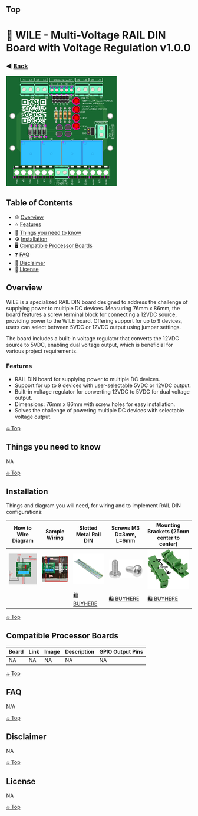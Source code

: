 ## Top
# 🎉 WILE - Multi-Voltage RAIL DIN Board with Voltage Regulation v1.0.0
### ◀️ [Back](/)
<img src="images/3dv1.png" alt="PCB Back" width="300">

<!--📷-->

## Table of Contents

- 🌐 [Overview](#overview)
- ⭐ [Features](#features)
- 🤔 [Things you need to know](#things-you-need-to-know)
- ⚙️ [Installation](#installation)
- 🖥️ [Compatible Processor Boards](#compatible-processor-boards)
- ❓ [FAQ](#faq)
- 📜 [Disclaimer](#disclaimer)
- 📝 [License](#license)

## Overview

WILE is a specialized RAIL DIN board designed to address the challenge of supplying power to multiple DC devices. Measuring 76mm x 86mm, the board features a screw terminal block for connecting a 12VDC source, providing power to the WILE board. Offering support for up to 9 devices, users can select between 5VDC or 12VDC output using jumper settings.

The board includes a built-in voltage regulator that converts the 12VDC source to 5VDC, enabling dual voltage output, which is beneficial for various project requirements.

### Features
- RAIL DIN board for supplying power to multiple DC devices.
- Support for up to 9 devices with user-selectable 5VDC or 12VDC output.
- Built-in voltage regulator for converting 12VDC to 5VDC for dual voltage output.
- Dimensions: 76mm x 86mm with screw holes for easy installation.
- Solves the challenge of powering multiple DC devices with selectable voltage output.


[🔝 Top](#top)

## Things you need to know

NA

[🔝 Top](#top)

## Installation

Things and diagram you will need, for wiring and to implement RAIL DIN configurations:

| How to Wire Diagram | Sample Wiring | Slotted Metal Rail DIN  | Screws M3 D=3mm, L=6mm   | Mounting Brackets (25mm center to center) |
|--------------------|--------------------------------------------|-------------------------------------------------------------------------------------------------------|--------------------------------------------------------------------------------------------------------------------------------------------------|---------------|
| <img src="images/ex1.png" alt="PCB Back" width="150"> | <img src="images/wiring2.png" alt="PCB Back" width="150"> | <img src="images/slotted-metal-rail-din1.jpg" alt="PCB Back" width="150"> | <img src="images/m3-screws1.jpg" alt="PCB Back" width="150"> | <img src="images/rail-din-mounting-bracket1.png" alt="PCB Back" width="150"> |
|||[🛍️ BUYHERE](#)|[🛍️ BUYHERE](#)|[🛍️ BUYHERE](#)|

  
[🔝 Top](#top)

## Compatible Processor Boards

| Board              | Link                                       | Image                                                                                                 | Description                                                                                                                                      | GPIO Output Pins     |
|--------------------|--------------------------------------------|-------------------------------------------------------------------------------------------------------|--------------------------------------------------------------------------------------------------------------------------------------------------|---------------|
| NA | NA | NA | NA | NA |

[🔝 Top](#top)

## FAQ

N/A

[🔝 Top](#top)

## Disclaimer

NA

[🔝 Top](#top)

## License

NA

[🔝 Top](#top)

<!--

i am creating an amazon listing for below special purpose printed circuit board, this board primary purpose is to 
act as a mounting board for ESP8266 nodeMCU V3,  

create an amazon listing descriptions in HTML format with complete cool emoji, should be easy to read and use simple terms 

and create also a bulleted features

extract this from below summary

the format is 

TITLE
DESCRIPTIONS 
FEATURES


FOGHORN BOARD
MOUNTING dual 15 pins female headers FOR ESP8266 NODEMCU V3
15 pins male and female mapped to ESP module pins for ease of use using jumper wires connections to projects
analog pin header for A0 
5 pins terminal screw block mapped directly to ground, gpio 4,5,12 and 14 microcontroller
dc supply options choose between 5vdc directly to VIN or 12vdc power source and use built in 
dc regulator to convert 12vdc to produce 5vdc and send to VIN, to use this option you need to short the XX jumper pins of JP1
there are also two pin male/female headers for allowing user to connect using jumper wires, 

the board layout  76 mm width by 86 mm high is designed to be RAIL DIN compatible, with screw hole on the sides of 25mm center to center spacing 

DHT header ready, you can insert DHT11 or DHT22 in the 5 pins female headers, 

all headers pins are 1.24mm standard spacing

-->

